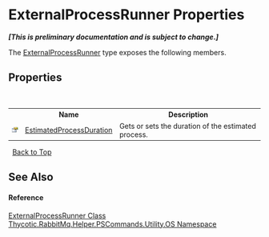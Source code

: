 # ExternalProcessRunner Properties
 _**\[This is preliminary documentation and is subject to change.\]**_

The <a href="T_Thycotic_RabbitMq_Helper_PSCommands_Utility_OS_ExternalProcessRunner">ExternalProcessRunner</a> type exposes the following members.


## Properties
&nbsp;<table><tr><th></th><th>Name</th><th>Description</th></tr><tr><td>![Public property](media/pubproperty.gif "Public property")</td><td><a href="P_Thycotic_RabbitMq_Helper_PSCommands_Utility_OS_ExternalProcessRunner_EstimatedProcessDuration">EstimatedProcessDuration</a></td><td>
Gets or sets the duration of the estimated process.</td></tr></table>&nbsp;
<a href="#externalprocessrunner-properties">Back to Top</a>

## See Also


#### Reference
<a href="T_Thycotic_RabbitMq_Helper_PSCommands_Utility_OS_ExternalProcessRunner">ExternalProcessRunner Class</a><br /><a href="N_Thycotic_RabbitMq_Helper_PSCommands_Utility_OS">Thycotic.RabbitMq.Helper.PSCommands.Utility.OS Namespace</a><br />